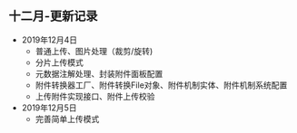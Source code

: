 ##  十二月-更新记录
- 2019年12月4日  
    - 普通上传、图片处理（裁剪/旋转)
    - 分片上传模式
    - 元数据注解处理、封装附件面板配置
    - 附件转换器工厂、附件转换File对象、附件机制实体、附件机制系统配置
    - 上传附件实现接口、附件上传校验
- 2019年12月5日
    - 完善简单上传模式


